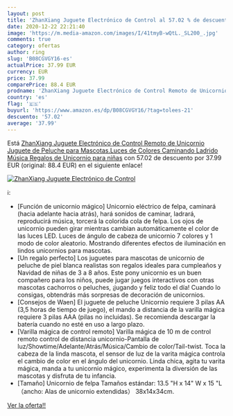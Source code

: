```yaml
---
layout: post
title: 'ZhanXiang Juguete Electrónico de Control al 57.02 % de descuento'
date: 2020-12-22 22:21:40
image: 'https://m.media-amazon.com/images/I/41tmyB-wQtL._SL200_.jpg'
comments: true
category: ofertas
author: ring
slug: 'B08CGVGY16-es'
actualPrice: 37.99 EUR
currency: EUR
price: 37.99
comparePrice: 88.4 EUR
prodname: 'ZhanXiang Juguete Electrónico de Control Remoto de Unicornio Juguete de Peluche para Mascotas.Luces de Colores Caminando Ladrido Música Regalos de Unicornio para niñas'
country: 'es'
flag: '🇪🇸'
buyurl: 'https://www.amazon.es/dp/B08CGVGY16/?tag=tolees-21'
descuento: '57.02'
average: '37.99'
---
```


Está [ZhanXiang Juguete Electrónico de Control Remoto de Unicornio Juguete de Peluche para Mascotas.Luces de Colores Caminando Ladrido Música Regalos de Unicornio para niñas](https://www.amazon.es/dp/B08CGVGY16/?tag=tolees-21) con 57.02 de descuento por 37.99 EUR (original: 88.4 EUR) en el siguiente enlace!

[![ZhanXiang Juguete Electrónico de Control](https://m.media-amazon.com/images/I/41tmyB-wQtL._SL200_.jpg)](https://www.amazon.es/dp/B08CGVGY16/?tag=tolees-21)

ℹ️:

- [Función de unicornio mágico] Unicornio eléctrico de felpa, caminará (hacia adelante hacia atrás), hará sonidos de caminar, ladrará, reproducirá música, torcerá la colorida cola de felpa. Los ojos de unicornio pueden girar mientras cambian automáticamente el color de las luces LED. Luces de ángulo de cabeza de unicornio 7 colores y 1 modo de color aleatorio. Mostrando diferentes efectos de iluminación en lindos unicornios para mascotas.
- [Un regalo perfecto] Los juguetes para mascotas de unicornio de peluche de piel blanca realistas son regalos ideales para cumpleaños y Navidad de niñas de 3 a 8 años. Este pony unicornio es un buen compañero para los niños, puede jugar juegos interactivos con otras mascotas cachorros o peluches, ¡jugando y feliz todo el día! Cuando lo consigas, obtendrás más sorpresas de decoración de unicornios.
- [Consejos de Waen] El juguete de peluche Unicornio requiere 3 pilas AA (3,5 horas de tiempo de juego), el mando a distancia de la varilla mágica requiere 3 pilas AAA (pilas no incluidas). Se recomienda descargar la batería cuando no esté en uso a largo plazo.
- [Varilla mágica de control remoto] Varilla mágica de 10 m de control remoto control de distancia unicornio-Pantalla de luz/Showtime/Adelante/Atrás/Música/Cambio de color/Tail-twist. Toca la cabeza de la linda mascota, el sensor de luz de la varita mágica controla el cambio de color en el ángulo del unicornio. Linda chica, agita tu varita mágica, manda a tu unicornio mágico, experimenta la diversión de las mascotas y disfruta de tu infancia.
- [Tamaño] Unicornio de felpa Tamaños estándar: 13.5 "H x 14" W x 15 "L （ancho: Alas de unicornio extendidas） 38x14x34cm.

[Ver la oferta!!](https://www.amazon.es/dp/B08CGVGY16/?tag=tolees-21)
